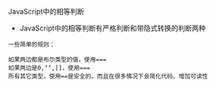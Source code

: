 JavaScript中的相等判断
+ JavaScript中的相等判断有严格判断和带隐式转换的判断两种
```
一些简单的规则：

如果两边都是布尔类型的值，使用===
如果两边是0,"",[]，使用===
所有其它类型，使用==是安全的。而且在很多情况下会简化代码、增加可读性
```

